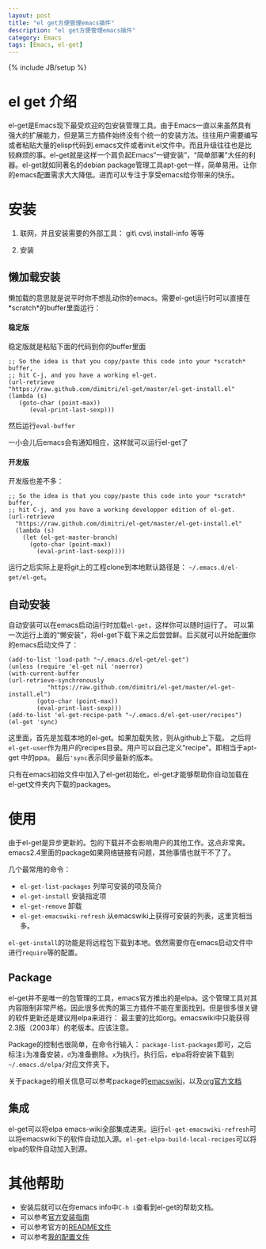 ```yaml
---
layout: post
title: "el get方便管理emacs插件"
description: "el get方便管理emacs插件"
category: Emacs
tags: [Emacs, el-get]
---
```

{% include JB/setup %}

# el get 介绍 #

  el-get是Emacs现下最受欢迎的包安装管理工具。由于Emacs一直以来虽然具有强大的扩展能力，但是第三方插件始终没有个统一的安装方法。往往用户需要编写或者粘贴大量的elisp代码到.emacs文件或者init.el文件中。而且升级往往也是比较麻烦的事。el-get就是这样一个肩负起Emacs“一键安装”，“简单部署”大任的利器。el-get就如同著名的debian package管理工具apt-get一样，简单易用。让你的emacs配置需求大大降低。进而可以专注于享受emacs给你带来的快乐。

安装 
======

1. 联网，并且安装需要的外部工具： git\ cvs\ install-info 等等

2. 安装

## 懒加载安装 ##
懒加载的意思就是说平时你不想乱动你的emacs。需要el-get运行时可以直接在\*scratch\*的buffer里面运行：

#### 稳定版 ####

稳定版就是粘贴下面的代码到你的buffer里面


    ;; So the idea is that you copy/paste this code into your *scratch* buffer,
	;; hit C-j, and you have a working el-get.
	(url-retrieve
	"https://raw.github.com/dimitri/el-get/master/el-get-install.el"
	(lambda (s)
       (goto-char (point-max))
	      (eval-print-last-sexp)))

然后运行`eval-buffer`

一小会儿后emacs会有通知相应，这样就可以运行el-get了

#### 开发版 ####

开发版也差不多：

    ;; So the idea is that you copy/paste this code into your *scratch* buffer,
	;; hit C-j, and you have a working developper edition of el-get.
	(url-retrieve
	  "https://raw.github.com/dimitri/el-get/master/el-get-install.el"
	  (lambda (s)
	    (let (el-get-master-branch)
	      (goto-char (point-max))
	        (eval-print-last-sexp))))


运行之后实际上是将git上的工程clone到本地默认路径是：
`~/.emacs.d/el-get/el-get`。


## 自动安装 ##
自动安装可以在emacs启动运行时加载`el-get`，这样你可以随时运行了。
可以第一次运行上面的“懒安装”，将el-get下载下来之后尝尝鲜。后买就可以开始配置你的emacs启动文件了：


    (add-to-list 'load-path "~/.emacs.d/el-get/el-get")
	(unless (require 'el-get nil 'noerror)
	(with-current-buffer
    (url-retrieve-synchronously
		       "https://raw.github.com/dimitri/el-get/master/el-get-install.el")
	        (goto-char (point-max))
			(eval-print-last-sexp)))
	(add-to-list 'el-get-recipe-path "~/.emacs.d/el-get-user/recipes")
	(el-get 'sync)

这里面，首先是加载本地的el-get。如果加载失败，则从github上下载。
之后将`el-get-user`作为用户的recipes目录。用户可以自己定义“recipe”。即相当于apt-get 中的ppa。
最后`'sync`表示同步最新的版本。

只有在emacs初始文件中加入了el-get初始化，el-get才能够帮助你自动加载在el-get文件夹内下载的packages。

使用
===========

由于el-get是异步更新的。包的下载并不会影响用户的其他工作。这点非常爽。emacs2.4里面的package如果网络链接有问题，其他事情也就干不了了。

几个最常用的命令：
- `el-get-list-packages` 列举可安装的项及简介
- `el-get-install` 安装指定项
- `el-get-remove` 卸载
- `el-get-emacswiki-refresh` 从emacswiki上获得可安装的列表，这里货相当多。

`el-get-install`的功能是将远程包下载到本地。依然需要你在emacs启动文件中进行`require`等的配置。

## Package ##
el-get并不是唯一的包管理的工具，emacs官方推出的是elpa。这个管理工具对其内容限制非常严格。因此很多优秀的第三方插件不能在里面找到。但是很多很关键的软件更新还是建议用elpa来进行：
最主要的比如org。emacswiki中只能获得2.3版（2003年）的老版本。应该注意。

Package的控制也很简单，在命令行输入：
`package-list-packages`即可，之后标注`i`为准备安装，`d`为准备删除。`x`为执行。执行后，elpa将将安装下载到`~/.emacs.d/elpa/`对应文件夹下。

关于package的相关信息可以参考package的[emacswiki](http://wikemacs.org/index.php/Package.el)，以及[org官方文档](http://orgmode.org/org.html#Installation)

## 集成 ##
el-get可以将elpa emacs-wiki全部集成进来。运行`el-get-emacswiki-refresh`可以将emacswiki下的软件自动加入源。`el-get-elpa-build-local-recipes`可以将elpa的软件自动加入到源。

  
其他帮助
=============
- 安装后就可以在你emacs info中`C-h i`查看到el-get的帮助文档。
- 可以参考[官方安装指南](http://wikemacs.org/index.php/El-get)
- 可以参考官方的[README文件](https://github.com/dimitri/el-get/blob/master/README.md)
- 可以参考[我的配置文件](http://google.com)

